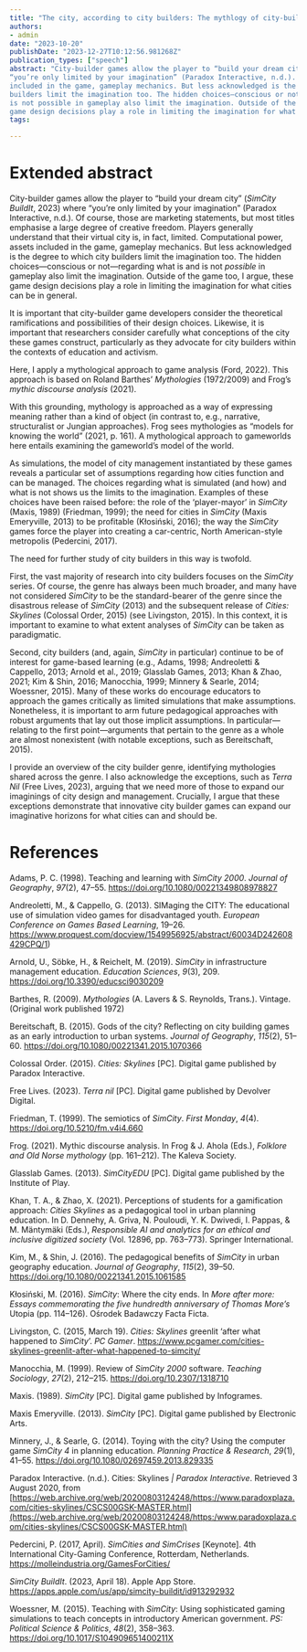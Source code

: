 ```yaml
---
title: "The city, according to city builders: The mythlogy of city-builder games"
authors:
- admin
date: "2023-10-20"
publishDate: "2023-12-27T10:12:56.981268Z"
publication_types: ["speech"]
abstract: "City-builder games allow the player to “build your dream city” (SimCity BuildIt, 2023) where 
“you’re only limited by your imagination” (Paradox Interactive, n.d.). Of course, those are  marketing statements, but most titles emphasise a large degree of creative freedom. Players  generally understand that their virtual city is, in fact, limited. Computational power, assets 
included in the game, gameplay mechanics. But less acknowledged is the degree to which city
builders limit the imagination too. The hidden choices—conscious or not—regarding what is and 
is not possible in gameplay also limit the imagination. Outside of the game too, I argue, these 
game design decisions play a role in limiting the imagination for what cities can be in general."
tags:

---
```


# Extended abstract

City-builder games allow the player to “build your dream city” (*‎SimCity BuildIt*, 2023) where “you’re only limited by your imagination” (Paradox Interactive, n.d.). Of course, those are marketing statements, but most titles emphasise a large degree of creative freedom. Players generally understand that their virtual city is, in fact, limited. Computational power, assets included in the game, gameplay mechanics. But less acknowledged is the degree to which city builders limit the imagination too. The hidden choices—conscious or not—regarding what is and is not *possible* in gameplay also limit the imagination. Outside of the game too, I argue, these game design decisions play a role in limiting the imagination for what cities can be in general.

It is important that city-builder game developers consider the theoretical ramifications and possibilities of their design choices. Likewise, it is important that researchers consider carefully what conceptions of the city these games construct, particularly as they advocate for city builders within the contexts of education and activism.

Here, I apply a mythological approach to game analysis (Ford, 2022). This approach is based on Roland Barthes’ *Mythologies* (1972/2009) and Frog’s *mythic discourse analysis* (2021).

With this grounding, mythology is approached as a way of expressing meaning rather than a kind of object (in contrast to, e.g., narrative, structuralist or Jungian approaches). Frog sees mythologies as “models for knowing the world” (2021, p. 161). A mythological approach to gameworlds here entails examining the gameworld’s model of the world.

As simulations, the model of city management instantiated by these games reveals a particular set of assumptions regarding how cities function and can be managed. The choices regarding what is simulated (and how) and what is not shows us the limits to the imagination. Examples of these choices have been raised before: the role of the ‘player-mayor’ in *SimCity* (Maxis, 1989) (Friedman, 1999); the need for cities in *SimCity* (Maxis Emeryville, 2013) to be profitable (Kłosiński, 2016); the way the *SimCity* games force the player into creating a car-centric, North American-style metropolis (Pedercini, 2017).

The need for further study of city builders in this way is twofold.

First, the vast majority of research into city builders focuses on the *SimCity* series. Of course, the genre has always been much broader, and many have not considered *SimCity* to be the standard-bearer of the genre since the disastrous release of *SimCity* (2013) and the subsequent release of *Cities: Skylines* (Colossal Order, 2015) (see Livingston, 2015). In this context, it is important to examine to what extent analyses of *SimCity* can be taken as paradigmatic.

Second, city builders (and, again, *SimCity* in particular) continue to be of interest for game-based learning (e.g., Adams, 1998; Andreoletti & Cappello, 2013; Arnold et al., 2019; Glasslab Games, 2013; Khan & Zhao, 2021; Kim & Shin, 2016; Manocchia, 1999; Minnery & Searle, 2014; Woessner, 2015). Many of these works do encourage educators to approach the games critically as limited simulations that make assumptions. Nonetheless, it is important to arm future pedagogical approaches with robust arguments that lay out those implicit assumptions. In particular—relating to the first point—arguments that pertain to the genre as a whole are almost nonexistent (with notable exceptions, such as Bereitschaft, 2015).

I provide an overview of the city builder genre, identifying mythologies shared across the genre. I also acknowledge the exceptions, such as *Terra Nil* (Free Lives, 2023), arguing that we need more of those to expand our imaginings of city design and management. Crucially, I argue that these exceptions demonstrate that innovative city builder games can expand our imaginative horizons for what cities can and should be.

# References

Adams, P. C. (1998). Teaching and learning with *SimCity 2000*. *Journal of
Geography*, *97*(2), 47–55. https://doi.org/10.1080/00221349808978827

Andreoletti, M., & Cappello, G. (2013). SIMaging the CITY: The educational use of
simulation video games for disadvantaged youth. *European Conference on Games
Based Learning*, 19–26. https://www.proquest.com/docview/1549956925/abstract/60034D242608429CPQ/1)

Arnold, U., Söbke, H., & Reichelt, M. (2019). *SimCity* in infrastructure management education. *Education Sciences*, *9*(3), 209. https://doi.org/10.3390/educsci9030209

Barthes, R. (2009). *Mythologies* (A. Lavers & S. Reynolds, Trans.). Vintage. (Original work published 1972)

Bereitschaft, B. (2015). Gods of the city? Reflecting on city building games as an early introduction to urban systems. *Journal of Geography*, *115*(2), 51–60. https://doi.org/10.1080/00221341.2015.1070366

Colossal Order. (2015). *Cities: Skylines* [PC]. Digital game published by Paradox Interactive.

Free Lives. (2023). *Terra nil* [PC]. Digital game published by Devolver Digital.

Friedman, T. (1999). The semiotics of *SimCity*. *First Monday*, *4*(4). https://doi.org/10.5210/fm.v4i4.660

Frog. (2021). Mythic discourse analysis. In Frog & J. Ahola (Eds.), *Folklore and Old Norse mythology* (pp. 161–212). The Kaleva Society.

Glasslab Games. (2013). *SimCityEDU* [PC]. Digital game published by the Institute of Play.

Khan, T. A., & Zhao, X. (2021). Perceptions of students for a gamification approach: *Cities Skylines* as a pedagogical tool in urban planning education. In D. Dennehy, A. Griva, N. Pouloudi, Y. K. Dwivedi, I. Pappas, & M. Mäntymäki (Eds.), *Responsible AI and analytics for an ethical and inclusive digitized society* (Vol. 12896, pp. 763–773). Springer International.

Kim, M., & Shin, J. (2016). The pedagogical benefits of *SimCity* in urban geography education. *Journal of Geography*, *115*(2), 39–50. https://doi.org/10.1080/00221341.2015.1061585

Kłosiński, M. (2016). *SimCity*: Where the city ends. In *More after more: Essays commemorating the five hundredth anniversary of Thomas More’s* Utopia (pp. 114–126). Ośrodek Badawczy Facta Ficta.

Livingston, C. (2015, March 19). *Cities: Skylines* greenlit ‘after what happened to *SimCity*’. *PC Gamer*. https://www.pcgamer.com/cities-skylines-greenlit-after-what-happened-to-simcity/

Manocchia, M. (1999). Review of *SimCity 2000* software. *Teaching Sociology*, *27*(2), 212–215. https://doi.org/10.2307/1318710

Maxis. (1989). *SimCity* [PC]. Digital game published by Infogrames.

Maxis Emeryville. (2013). *SimCity* [PC]. Digital game published by Electronic Arts.

Minnery, J., & Searle, G. (2014). Toying with the city? Using the computer game *SimCity 4* in planning education. *Planning Practice & Research*, *29*(1), 41–55. https://doi.org/10.1080/02697459.2013.829335

Paradox Interactive. (n.d.). Cities: Skylines *| Paradox Interactive*. Retrieved 3 August 2020, from [https://web.archive.org/web/20200803124248/https://www.paradoxplaza.com/cities-skylines/CSCS00GSK-MASTER.html](https://web.archive.org/web/20200803124248/https:/www.paradoxplaza.com/cities-skylines/CSCS00GSK-MASTER.html)

Pedercini, P. (2017, April). *SimCities and SimCrises* [Keynote]. 4th International City-Gaming Conference, Rotterdam, Netherlands. https://molleindustria.org/GamesForCities/

*‎SimCity BuildIt*. (2023, April 18). Apple App Store. https://apps.apple.com/us/app/simcity-buildit/id913292932

Woessner, M. (2015). Teaching with *SimCity*: Using sophisticated gaming simulations to teach concepts in introductory American government. *PS: Political Science & Politics*, *48*(2), 358–363. https://doi.org/10.1017/S104909651400211X
